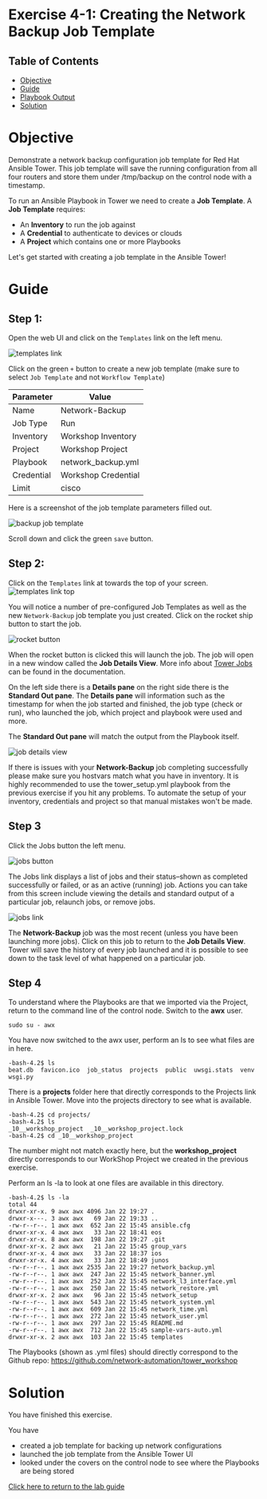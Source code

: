 # Exercise 4-1: Creating the Network Backup Job Template

## Table of Contents

- [Objective](#objective)
- [Guide](#guide)
- [Playbook Output](#playbook-output)
- [Solution](#solution)

# Objective

Demonstrate a network backup configuration job template for Red Hat Ansible Tower.  This job template will save the running configuration from all four routers and store them under /tmp/backup on the control node with a timestamp.

To run an Ansible Playbook in Tower we need to create a **Job Template**.  A **Job Template** requires:
 - An **Inventory** to run the job against
 - A **Credential** to authenticate to devices or clouds
 - A **Project** which contains one or more Playbooks

Let's get started with creating a job template in the Ansible Tower!

# Guide

## Step 1:

Open the web UI and click on the `Templates` link on the left menu.

![templates link](images/templates.png)

Click on the green `+` button to create a new job template (make sure to select `Job Template` and not `Workflow Template`)

| Parameter | Value |
|---|---|
| Name  | Network-Backup  |
|  Job Type |  Run |
|  Inventory |  Workshop Inventory |
|  Project |  Workshop Project |
|  Playbook |  network_backup.yml |
|  Credential |  Workshop Credential |
|  Limit  | cisco |

Here is a screenshot of the job template parameters filled out.

![backup job template](images/backup.png)

Scroll down and click the green `save` button.

## Step 2:

Click on the `Templates` link at towards the top of your screen.
![templates link top](images/toptemplates.png)

You will notice a number of pre-configured Job Templates as well as the new `Network-Backup` job template you just created.  Click on the rocket ship button to start the job.

![rocket button](images/rocket.png)

When the rocket button is clicked this will launch the job.  The job will open in a new window called the **Job Details View**.  More info about [Tower Jobs](https://docs.ansible.com/ansible-tower/latest/html/userguide/jobs.html) can be found in the documentation.

On the left side there is a **Details pane** on the right side there is the **Standard Out pane**.  The **Details pane** will information such as the timestamp for when the job started and finished, the job type (check or run), who launched the job, which project and playbook were used and more.  

The **Standard Out pane** will match the output from the Playbook itself.

![job details view](images/jobfinish.png)

If there is issues with your **Network-Backup** job completing successfully please make sure you hostvars match what you have in inventory.  It is highly recommended to use the tower_setup.yml playbook from the previous exercise if you hit any problems.  To automate the setup of your inventory, credentials and project so that manual mistakes won't be made.  

## Step 3

Click the Jobs button the left menu.

![jobs button](images/jobs.png)

The Jobs link displays a list of jobs and their status–shown as completed successfully or failed, or as an active (running) job. Actions you can take from this screen include viewing the details and standard output of a particular job, relaunch jobs, or remove jobs.

![jobs link](images/jobslink.png)

The **Network-Backup** job was the most recent (unless you have been launching more jobs).  Click on this job to return to the **Job Details View**.  Tower will save the history of every job launched and it is possible to see down to the task level of what happened on a particular job.



## Step 4

To understand where the Playbooks are that we imported via the Project, return to the command line of the control node.  Switch to the **awx** user.

```
sudo su - awx
```

You have now switched to the awx user, perform an ls to see what files are in here.

```
-bash-4.2$ ls
beat.db  favicon.ico  job_status  projects  public  uwsgi.stats  venv  wsgi.py
```

There is a **projects** folder here that directly corresponds to the Projects link in Ansible Tower.  Move into the projects directory to see what is available.

```
-bash-4.2$ cd projects/
-bash-4.2$ ls
_10__workshop_project  _10__workshop_project.lock
-bash-4.2$ cd _10__workshop_project
```

The number might not match exactly here, but the **workshop_project** directly corresponds to our WorkShop Project we created in the previous exercise.

Perform an ls -la to look at one files are available in this directory.

```
-bash-4.2$ ls -la
total 44
drwxr-xr-x. 9 awx awx 4096 Jan 22 19:27 .
drwxr-x---. 3 awx awx   69 Jan 22 19:33 ..
-rw-r--r--. 1 awx awx  652 Jan 22 15:45 ansible.cfg
drwxr-xr-x. 4 awx awx   33 Jan 22 18:41 eos
drwxr-xr-x. 8 awx awx  198 Jan 22 19:27 .git
drwxr-xr-x. 2 awx awx   21 Jan 22 15:45 group_vars
drwxr-xr-x. 4 awx awx   33 Jan 22 18:37 ios
drwxr-xr-x. 4 awx awx   33 Jan 22 18:49 junos
-rw-r--r--. 1 awx awx 2535 Jan 22 19:27 network_backup.yml
-rw-r--r--. 1 awx awx  247 Jan 22 15:45 network_banner.yml
-rw-r--r--. 1 awx awx  252 Jan 22 15:45 network_l3_interface.yml
-rw-r--r--. 1 awx awx  250 Jan 22 15:45 network_restore.yml
drwxr-xr-x. 2 awx awx   96 Jan 22 15:45 network_setup
-rw-r--r--. 1 awx awx  543 Jan 22 15:45 network_system.yml
-rw-r--r--. 1 awx awx  609 Jan 22 15:45 network_time.yml
-rw-r--r--. 1 awx awx  272 Jan 22 15:45 network_user.yml
-rw-r--r--. 1 awx awx  297 Jan 22 15:45 README.md
-rw-r--r--. 1 awx awx  712 Jan 22 15:45 sample-vars-auto.yml
drwxr-xr-x. 2 awx awx  103 Jan 22 15:45 templates
```

The Playbooks (shown as .yml files) should directly correspond to the Github repo: https://github.com/network-automation/tower_workshop


# Solution
You have finished this exercise.  

You have
 - created a job template for backing up network configurations
 - launched the job template from the Ansible Tower UI
 - looked under the covers on the control node to see where the Playbooks are being stored

[Click here to return to the lab guide](../README.md)
